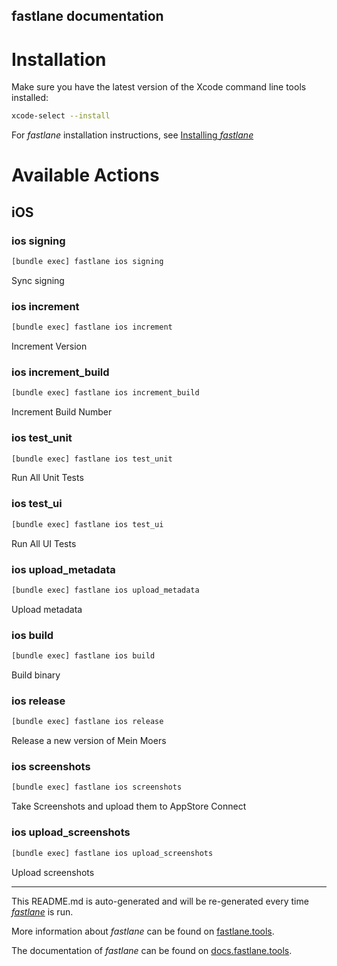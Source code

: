 fastlane documentation
----

# Installation

Make sure you have the latest version of the Xcode command line tools installed:

```sh
xcode-select --install
```

For _fastlane_ installation instructions, see [Installing _fastlane_](https://docs.fastlane.tools/#installing-fastlane)

# Available Actions

## iOS

### ios signing

```sh
[bundle exec] fastlane ios signing
```

Sync signing

### ios increment

```sh
[bundle exec] fastlane ios increment
```

Increment Version

### ios increment_build

```sh
[bundle exec] fastlane ios increment_build
```

Increment Build Number

### ios test_unit

```sh
[bundle exec] fastlane ios test_unit
```

Run All Unit Tests

### ios test_ui

```sh
[bundle exec] fastlane ios test_ui
```

Run All UI Tests

### ios upload_metadata

```sh
[bundle exec] fastlane ios upload_metadata
```

Upload metadata

### ios build

```sh
[bundle exec] fastlane ios build
```

Build binary

### ios release

```sh
[bundle exec] fastlane ios release
```

Release a new version of Mein Moers

### ios screenshots

```sh
[bundle exec] fastlane ios screenshots
```

Take Screenshots and upload them to AppStore Connect

### ios upload_screenshots

```sh
[bundle exec] fastlane ios upload_screenshots
```

Upload screenshots

----

This README.md is auto-generated and will be re-generated every time [_fastlane_](https://fastlane.tools) is run.

More information about _fastlane_ can be found on [fastlane.tools](https://fastlane.tools).

The documentation of _fastlane_ can be found on [docs.fastlane.tools](https://docs.fastlane.tools).
